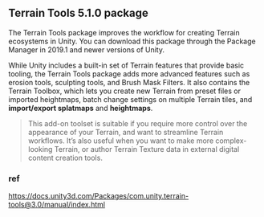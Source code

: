 ## Terrain Tools 5.1.0 package
The Terrain Tools package improves the workflow for creating Terrain ecosystems in Unity. You can download this package through the Package Manager in 2019.1 and newer versions of Unity. 

While Unity includes a built-in set of Terrain features that provide basic tooling, the Terrain Tools package adds more advanced features such as erosion tools, sculpting tools, and Brush Mask Filters. 
It also contains the Terrain Toolbox, which lets you create new Terrain from preset files or imported heightmaps, batch change settings on multiple Terrain tiles, and **import/export splatmaps** and **heightmaps**.


> This add-on toolset is suitable if you require more control over the appearance of your Terrain, and want to streamline Terrain workflows. It’s also useful when you want to make more complex-looking Terrain, or author Terrain Texture data in external digital content creation tools.




### ref
https://docs.unity3d.com/Packages/com.unity.terrain-tools@3.0/manual/index.html
